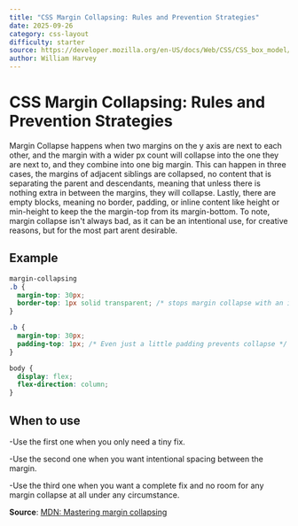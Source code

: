 ```yaml
---
title: "CSS Margin Collapsing: Rules and Prevention Strategies"
date: 2025-09-26
category: css-layout
difficulty: starter
source: https://developer.mozilla.org/en-US/docs/Web/CSS/CSS_box_model/Mastering_margin_collapsing
author: William Harvey
---
```


# CSS Margin Collapsing: Rules and Prevention Strategies

Margin Collapse happens when two margins on the y axis are next to each other, and the margin with a wider px count will collapse into the one they are next to, and they combine into one big margin. This can happen in three cases, the margins of adjacent siblings are collapsed, no content that is separating the parent and descendants, meaning that unless there is nothing extra in between the margins, they will collapse. Lastly, there are empty blocks, meaning no border, padding, or inline content like height or min-height to keep the the margin-top from its margin-bottom. To note, margin collapse isn't always bad, as it can be an intentional use, for creative reasons, but for the most part arent desirable.

## Example

```css
margin-collapsing 
.b {
  margin-top: 30px;
  border-top: 1px solid transparent; /* stops margin collapse with an invisible border*/
}

.b {
  margin-top: 30px;
  padding-top: 1px; /* Even just a little padding prevents collapse */
}

body {
  display: flex;
  flex-direction: column;
}
```

## When to use

-Use the first one when you only need a tiny fix.

-Use the second one when you want intentional spacing between the margin.

-Use the third one when you want a complete fix and no room for any margin collapse at all under any circumstance.

**Source**: [MDN: Mastering margin collapsing](https://developer.mozilla.org/en-US/docs/Web/CSS/CSS_box_model/Mastering_margin_collapsing)

